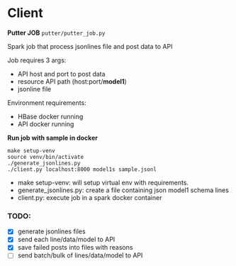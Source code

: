# Client

**Putter JOB** `putter/putter_job.py`

Spark job that process jsonlines file and post data to API

Job requires 3 args:
- API host and port to post data
- resource API path (host:port/**model1**)
- jsonline file

Environment requirements:
- HBase docker running
- API docker running

**Run job with sample in docker**

    make setup-venv
    source venv/bin/activate
    ./generate_jsonlines.py
    ./client.py localhost:8000 model1s sample.jsonl

- make setup-venv: will setup virtual env with requirements.
- generate_jsonlines.py: create a file containing json model1 schema lines
- client.py: execute job in a spark docker container


### TODO:
 - [x] generate jsonlines files
 - [x] send each line/data/model to API
 - [x] save failed posts into files with reasons
 - [ ] send batch/bulk of lines/data/model to API
